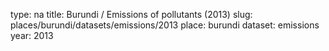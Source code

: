 type: na
title: Burundi / Emissions of pollutants (2013)
slug: places/burundi/datasets/emissions/2013
place: burundi
dataset: emissions
year: 2013
